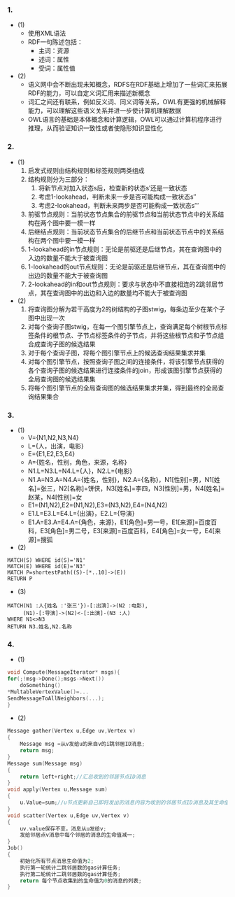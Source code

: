 ### 1.
- (1)
	- 使用XML语法
	- RDF一句陈述包括：
		- 主词：资源
		- 述词：属性
		- 受词：属性值
- (2)
	- 语义网中会不断出现未知概念，RDFS在RDF基础上增加了一些词汇来拓展RDF的能力，可以自定义词汇用来描述新概念
	- 词汇之间还有联系，例如反义词、同义词等关系，OWL有更强的机械解释能力，可以理解这些语义关系并进一步使计算机理解数据
	- OWL语言的基础是本体概念和计算逻辑，OWL可以通过计算机程序进行推理，从而验证知识一致性或者使隐形知识显性化

### 2.
- (1)
	1. 启发式规则由结构规则和标签规则两类组成
	2. 结构规则分为三部分：
		1. 将新节点对加入状态s后，检查新的状态s′还是一致状态
		2. 考虑1-lookahead，判断未来一步是否可能构成一致状态s′′
		3. 考虑2-lookahead，判断未来两步是否可能构成一致状态s′′′
	3. 前驱节点规则：当前状态节点集合的前驱节点和当前状态节点中的关系结构在两个图中要一模一样
	4. 后继结点规则：当前状态节点集合的后继节点和当前状态节点中的关系结构在两个图中要一模一样
	5. 1-lookahead的in节点规则：无论是前驱还是后继节点，其在查询图中的入边的数量不能大于被查询图
	6. 1-lookahead的out节点规则：无论是前驱还是后继节点，其在查询图中的出边的数量不能大于被查询图
	7. 2-lookahead的in和out节点规则：要求与状态中不直接相连的2跳邻居节点，其在查询图中的出边和入边的数量均不能大于被查询图
- (2)
	1. 将查询图分解为若干高度为2的树结构的子图stwig，每条边至少在某个子图中出现一次
	2. 对每个查询子图stwig，在每一个图引擎节点上，查询满足每个树根节点标签条件的根节点、子节点标签条件的子节点，并将这些根节点和子节点组合成查询子图的候选结果
	3. 对于每个查询子图，将每个图引擎节点上的候选查询结果集求并集
	4. 对每个图引擎节点，按照查询子图之间的连接条件，将该引擎节点获得的各个查询子图的候选结果进行连接条件的join，形成该图引擎节点获得的全局查询图的候选结果集
	5. 将每个图引擎节点的全局查询图的候选结果集求并集，得到最终的全局查询结果集合
### 3.
- (1)
	- V={N1,N2,N3,N4}
	- L={人，出演，电影}
	- E={E1,E2,E3,E4}
	- A={姓名，性别，角色，来源，名称}
	- N1.L=N3.L=N4.L={人}，N2.L={电影}
	- N1.A=N3.A=N4.A={姓名，性别}，N2.A={名称}，N1[性别]=男，N1[姓名]=张三，N2[名称]=饼侠，N3[姓名]=李四，N3[性别]=男，N4[姓名]=赵某，N4[性别]=女
	- E1=(N1,N2),E2=(N1,N2),E3=(N3,N2),E4=(N4,N2)
	- E1.L=E3.L=E4.L={出演}，E2.L={导演}
	- E1.A=E3.A=E4.A={角色，来源}，E1[角色]=男一号，E1[来源]=百度百科，E3[角色]=男二号，E3[来源]=百度百科，E4[角色]=女一号，E4[来源]=搜狐
- (2)
```CYPHER
MATCH(S) WHERE id(S)='N1'
MATCH(E) WHERE id(E)='N3'
MATCH P=shortestPath((S)-[*..10]->(E))
RETURN P
```
- (3)
```CYPHER
MATCH(N1 :人{姓名 :'张三'})-[:出演]->(N2 :电影),
	 (N1)-[:导演]->(N2)<-[:出演]-(N3 :人)
WHERE N1<>N3
RETURN N3.姓名,N2.名称																			   
```

### 4.
- (1)
```C++
void Compute(MessageIterator* msgs){
for(;!msg->Done();msgs->Next())
	doSomething()
*MultableVertexValue()=...
SendMessageToAllNeighbors(...);
}
```
- (2)
```C++
Message gather(Vertex u,Edge uv,Vertex v)
{
	Message msg =从v发给u的来自v的i跳邻居ID消息;
	return msg;
}
Message sum(Message msg)
{
	return left+right;//汇总收到的邻居节点ID消息
}
void apply(Vertex u,Message sum)
{
	u.Value=sum;//u节点更新自己即将发出的消息内容为收到的邻居节点ID消息及其生命值的列表
}
void scatter(Vertex u,Edge uv,Vertex v)
{
	uv.value保存不变，消息从u发给v;
	发给邻居点v消息中每个邻居的消息的生命值减一;
}
Job()
{
	初始化所有节点消息生命值为2;
	执行第一轮统计二跳邻居数的gas计算任务;
	执行第二轮统计二跳邻居数的gas计算任务;
	return 每个节点收集到的生命值为0的消息的列表;
}
```